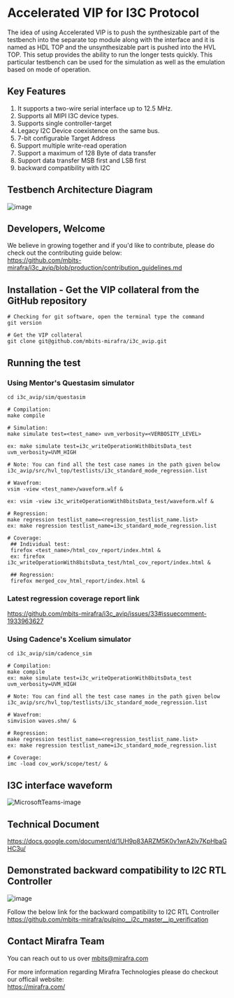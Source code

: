 # Accelerated VIP for I3C Protocol
The idea of using Accelerated VIP is to push the synthesizable part of the testbench into the separate top module along with the interface and it is named as HDL TOP and the unsynthesizable part is pushed into the HVL TOP. This setup provides the ability to run the longer tests quickly. This particular testbench can be used for the simulation as well as the emulation based on mode of operation.


## Key Features 
1. It supports a two-wire serial interface up to 12.5 MHz.
2. Supports all MIPI I3C device types. 
3. Supports single controller-target
4. Legacy I2C Device coexistence on the same bus.
5. 7-bit configurable Target Address
6. Support multiple write-read operation
7. Support a maximum of 128 Byte of data transfer
8. Support data transfer MSB first and LSB first
9. backward compatibility with I2C

   
## Testbench Architecture Diagram
![image](https://github.com/mbits-mirafra/i3c_avip/assets/106074838/32227a76-6131-42aa-8a01-6db2b224aba1)


## Developers, Welcome
We believe in growing together and if you'd like to contribute, please do check out the contributing guide below:  
https://github.com/mbits-mirafra/i3c_avip/blob/production/contribution_guidelines.md

## Installation - Get the VIP collateral from the GitHub repository

```
# Checking for git software, open the terminal type the command
git version

# Get the VIP collateral
git clone git@github.com/mbits-mirafra/i3c_avip.git
```

## Running the test

### Using Mentor's Questasim simulator 

```
cd i3c_avip/sim/questasim

# Compilation:  
make compile

# Simulation:
make simulate test=<test_name> uvm_verbosity=<VERBOSITY_LEVEL>

ex: make simulate test=i3c_writeOperationWith8bitsData_test uvm_verbosity=UVM_HIGH

# Note: You can find all the test case names in the path given below
i3c_avip/src/hvl_top/testlists/i3c_standard_mode_regression.list 

# Wavefrom:  
vsim -view <test_name>/waveform.wlf &

ex: vsim -view i3c_writeOperationWith8bitsData_test/waveform.wlf &

# Regression:
make regression testlist_name=<regression_testlist_name.list>
ex: make regression testlist_name=i3c_standard_mode_regression.list

# Coverage: 
 ## Individual test:
 firefox <test_name>/html_cov_report/index.html &
 ex: firefox i3c_writeOperationWith8bitsData_test/html_cov_report/index.html &

 ## Regression:
 firefox merged_cov_html_report/index.html &

```
### Latest regression coverage report link

https://github.com/mbits-mirafra/i3c_avip/issues/33#issuecomment-1933963627


### Using Cadence's Xcelium simulator 

```
cd i3c_avip/sim/cadence_sim

# Compilation:  
make compile
ex: make simulate test=i3c_writeOperationWith8bitsData_test uvm_verbosity=UVM_HIGH

# Note: You can find all the test case names in the path given below   
i3c_avip/src/hvl_top/testlists/i3c_standard_mode_regression.list

# Wavefrom:  
simvision waves.shm/ &

# Regression:
make regression testlist_name=<regression_testlist_name.list>
ex: make regression testlist_name=i3c_standard_mode_regression.list

# Coverage:   
imc -load cov_work/scope/test/ &
```

## I3C interface waveform 
![MicrosoftTeams-image](https://github.com/mbits-mirafra/i3c_avip/assets/15922511/918f58a5-4611-4cbd-b05f-23a69e625f81)


## Technical Document 
https://docs.google.com/document/d/1UH9p83ARZM5K0v1wrA2lv7KpHbaGHC3u/

## Demonstrated backward compatibility to I2C RTL Controller

![image](https://github.com/mbits-mirafra/pulpino__i2c_master__ip_verification/assets/106074838/2fc6d151-9bd1-4d8c-b766-bafb54014bb1)

Follow the below link for the backward compatibility to I2C RTL Controller  
https://github.com/mbits-mirafra/pulpino__i2c_master__ip_verification


## Contact Mirafra Team  
You can reach out to us over mbits@mirafra.com

For more information regarding Mirafra Technologies please do checkout our officail website:  
https://mirafra.com/


